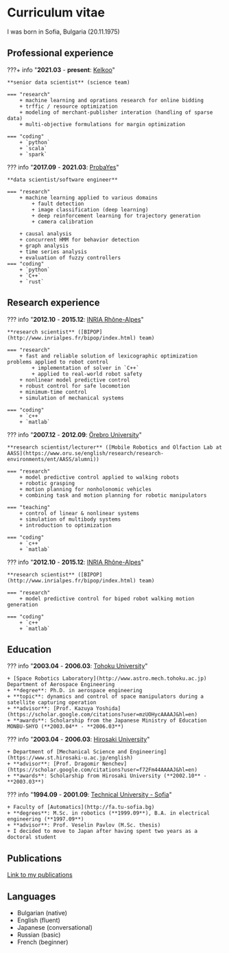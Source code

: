 # Curriculum vitae

I was born in Sofia, Bulgaria (20.11.1975)

## Professional experience

???+ info "**2021.03** - **present**: [Kelkoo](https://www.kelkoogroup.com)"

    **senior data scientist** (science team)

    === "research"
        + machine learning and oprations research for online bidding
        + trffic / resource optimization
        + modeling of merchant-publisher interation (handling of sparse data)
        + multi-objective formulations for margin optimization

    === "coding"
        + `python`
        + `scala`
        + `spark`

??? info "**2017.09** - **2021.03**: [ProbaYes](http://www.probayes.com/en)"

    **data scientist/software engineer**

    === "research"
        + machine learning applied to various domains
            + fault detection
            + image classification (deep learning)
            + deep reinforcement learning for trajectory generation
            + camera calibration

        + causal analysis
        + concurrent HMM for behavior detection
        + graph analysis
        + time series analysis
        + evaluation of fuzzy controllers
    === "coding"
        + `python`
        + `C++`
        + `rust`

## Research experience

??? info "**2012.10** - **2015.12**: [INRIA Rhône-Alpes](http://www.inria.fr/centre/grenoble)"

    **research scientist** ([BIPOP](http://www.inrialpes.fr/bipop/index.html) team)

    === "research"
        + fast and reliable solution of lexicographic optimization problems applied to robot control
            + implementation of solver in `C++`
            + applied to real-world robot safety
        + nonlinear model predictive control
        + robust control for safe locomotion
        + minimum-time control
        + simulation of mechanical systems

    === "coding"
        + `c++`
        + `matlab`

??? info "**2007.12** - **2012.09**: [Örebro University](http://www.oru.se)"

    **research scientist/lecturer** ([Mobile Robotics and Olfaction Lab at AASS](https://www.oru.se/english/research/research-environments/ent/AASS/alumni))

    === "research"
        + model predictive control applied to walking robots
        + robotic grasping
        + motion planning for nonholonomic vehicles
        + combining task and motion planning for robotic manipulators

    === "teaching"
        + control of linear & nonlinear systems
        + simulation of multibody systems
        + introduction to optimization

    === "coding"
        + `c++`
        + `matlab`

??? info "**2012.10** - **2015.12**: [INRIA Rhône-Alpes](http://www.inria.fr/centre/grenoble)"

    **research scientist** ([BIPOP](http://www.inrialpes.fr/bipop/index.html) team)

    === "research"
        + model predictive control for biped robot walking motion generation

    === "coding"
        + `c++`
        + `matlab`

## Education

??? info "**2003.04** - **2006.03**: [Tohoku University](http://www.tohoku.ac.jp)"

    + [Space Robotics Laboratory](http://www.astro.mech.tohoku.ac.jp) Department of Aerospace Engineering
    + **degree**: Ph.D. in aerospace engineering
    + **topic**: dynamics and control of space manipulators during a satellite capturing operation
    + **advisor**: [Prof. Kazuya Yoshida](https://scholar.google.com/citations?user=mzUOHycAAAAJ&hl=en)
    + **awards**: Scholarship from the Japanese Ministry of Education MONBU-SHYO (**2003.04** - **2006.03**)

??? info "**2003.04** - **2006.03**: [Hirosaki University](https://www.hirosaki-u.ac.jp/en)"

    + Department of [Mechanical Science and Engineering](https://www.st.hirosaki-u.ac.jp/english)
    + **advisor**: [Prof. Dragomir Nenchev](https://scholar.google.com/citations?user=f72Fm44AAAAJ&hl=en)
    + **awards**: Scholarship from Hirosaki University (**2002.10** - **2003.03**)

??? info "**1994.09** - **2001.09**: [Technical University - Sofia](http://www.tu-sofia.bg)"

    + Faculty of [Automatics](http://fa.tu-sofia.bg)
    + **degrees**: M.Sc. in robotics (**1999.09**), B.A. in electrical engineering (**1997.09**)
    + **advisor**: Prof. Veselin Pavlov (M.Sc. thesis)
    + I decided to move to Japan after having spent two years as a doctoral student


## Publications

[Link to my publications](publications.md)

## Languages

- Bulgarian (native)
- English (fluent)
- Japanese (conversational)
- Russian (basic)
- French (beginner)
